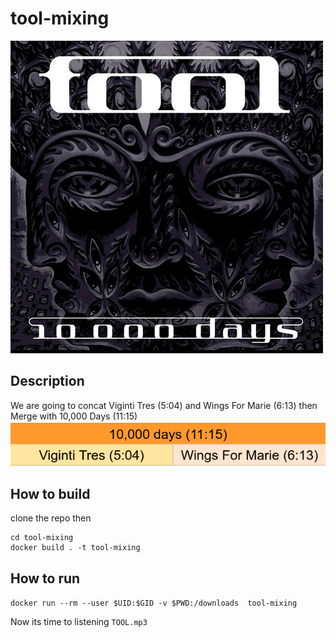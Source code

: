 # tool-mixing
![TOOL](header.jpg?raw=true)

## Description
We are going to concat Viginti Tres (5:04) and Wings For Marie (6:13) then Merge with 10,000 Days (11:15)
![mix](mixed.png?raw=true)

## How to build
clone the repo then

```
cd tool-mixing
docker build . -t tool-mixing
```

## How to run
`docker run --rm --user $UID:$GID -v $PWD:/downloads  tool-mixing`

Now its time to listening `TOOL.mp3`